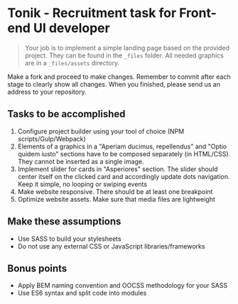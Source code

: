 # Tonik - Recruitment task for Front-end UI developer

> Your job is to implement a simple landing page based on the provided project. They can be found in the `_files` folder. All needed graphics are in a `_files/assets` directory.

Make a fork and proceed to make changes. Remember to commit after each stage to clearly show all changes. When you finished, please send us an address to your repository.

## Tasks to be accomplished

1. Configure project builder using your tool of choice (NPM scripts/Gulp/Webpack)
2. Elements of a graphics in a "Aperiam ducimus, repellendus" and "Optio quidem iusto" sections have to be composed separately (in HTML/CSS). They cannot be inserted as a single image.
3. Implement slider for cards in "Asperiores" section. The slider should center itself on the clicked card and accordingly update dots navigation. Keep it simple, no looping or swiping events
4. Make website responsive. There should be at least one breakpoint
5. Optimize website assets. Make sure that media files are lightweight

## Make these assumptions

- Use SASS to build your stylesheets
- Do not use any external CSS or JavaScript libraries/frameworks

## Bonus points

- Apply BEM naming convention and OOCSS methodology for your SASS
- Use ES6 syntax and split code into modules
